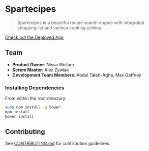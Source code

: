 # Spartecipes

> Spartecipes is a beautiful recipe search engine with integrated shopping list and various cooking utilities.

[Check out the Deployed App](http://spartecipes-revisited.herokuapp.com)

## Team

  - __Product Owner__: Nissa Wollum
  - __Scrum Master__: Alex Zywiak
  - __Development Team Members__: Abdul Taleb-Agha, Max Gaffney

### Installing Dependencies

From within the root directory:

```sh
sudo npm install -g bower
npm install
bower install
```

## Contributing

See [CONTRIBUTING.md](CONTRIBUTING.md) for contribution guidelines.